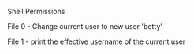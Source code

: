Shell Permissions

File 0 - Change current user to new user 'betty'

File 1 - print the effective username of the current user

